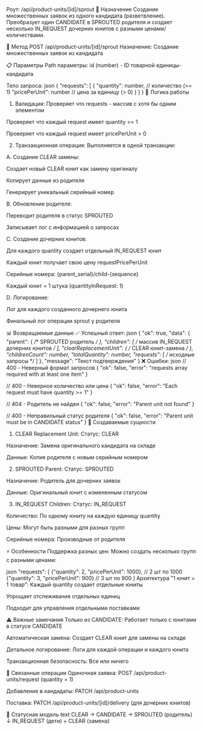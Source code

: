  Роут: /api/product-units/[id]/sprout
🎯 Назначение
Создание множественных заявок из одного кандидата (разветвление). Преобразует один CANDIDATE в SPROUTED родителя и создает несколько IN_REQUEST дочерних юнитов с разными ценами/количествами.

🔧 Метод
POST /api/product-units/[id]/sprout
Назначение: Создание множественных заявок из кандидата

📋 Параметры
Path параметры:
id (number) - ID товарной единицы-кандидата

Тело запроса:
json
{
  "requests": [
    {
      "quantity": number,      // количество (>= 1)
      "pricePerUnit": number   // цена за единицу (> 0)
    }
  ]
}
🔄 Логика работы
1. Валидация:
Проверяет что requests - массив с хотя бы одним элементом

Проверяет что каждый request имеет quantity >= 1

Проверяет что каждый request имеет pricePerUnit > 0

2. Транзакционная операция:
Выполняется в одной транзакции:

A. Создание CLEAR замены:

Создает новый CLEAR юнит как замену оригиналу

Копирует данные из родителя

Генерирует уникальный серийный номер

B. Обновление родителя:

Переводит родителя в статус SPROUTED

Записывает лог с информацией о запросах

C. Создание дочерних юнитов:

Для каждого quantity создает отдельный IN_REQUEST юнит

Каждый юнит получает свою цену requestPricePerUnit

Серийные номера: {parent_serial}/child-{sequence}

Каждый юнит = 1 штука (quantityInRequest: 1)

D. Логирование:

Лог для каждого созданного дочернего юнита

Финальный лог операции sprout у родителя

📊 Возвращаемые данные
✅ Успешный ответ:
json
{
  "ok": true,
  "data": {
    "parent": { /* SPROUTED родитель */ },
    "children": [ /* массив IN_REQUEST дочерних юнитов */ ],
    "clearReplacementUnit": { /* CLEAR юнит-замена */ },
    "childrenCount": number,
    "totalQuantity": number,
    "requests": [ /* исходные запросы */ ]
  },
  "message": "Текст подтверждения"
}
❌ Ошибки:
json
// 400 - Неверный формат запросов
{
  "ok": false,
  "error": "requests array required with at least one item"
}

// 400 - Неверное количество или цена
{
  "ok": false,
  "error": "Each request must have quantity >= 1"
}

// 404 - Родитель не найден
{
  "ok": false,
  "error": "Parent unit not found"
}

// 400 - Неправильный статус родителя
{
  "ok": false,
  "error": "Parent unit must be in CANDIDATE status"
}
🎯 Создаваемые сущности
1. CLEAR Replacement Unit:
Статус: CLEAR

Назначение: Замена оригинального кандидата на складе

Данные: Копия родителя с новым серийным номером

2. SPROUTED Parent:
Статус: SPROUTED

Назначение: Родитель для дочерних заявок

Данные: Оригинальный юнит с измененным статусом

3. IN_REQUEST Children:
Статус: IN_REQUEST

Количество: По одному юниту на каждую единицу quantity

Цены: Могут быть разными для разных групп

Серийные номера: Производные от родителя

⚡ Особенности
Поддержка разных цен:
Можно создать несколько групп с разными ценами:

json
"requests": [
  {"quantity": 2, "pricePerUnit": 1000},  // 2 шт по 1000
  {"quantity": 3, "pricePerUnit": 900}    // 3 шт по 900
]
Архитектура "1 юнит = 1 товар":
Каждый quantity создает отдельные юниты

Упрощает отслеживание отдельных единиц

Подходит для управления отдельными поставками

⚠️ Важные замечания
Только из CANDIDATE: Работает только с юнитами в статусе CANDIDATE

Автоматическая замена: Создает CLEAR юнит для замены на складе

Детальное логирование: Логи для каждой операции и каждого юнита

Транзакционная безопасность: Все или ничего

🔗 Связанные операции
Одиночная заявка: POST /api/product-units/request (quantity = 1)

Добавление в кандидаты: PATCH /api/product-units

Поставка: PATCH /api/product-units/[id]/delivery (для дочерних юнитов)

🔄 Статусная модель
text
CLEAR → CANDIDATE → SPROUTED (родитель)
                    ↓
              IN_REQUEST (дети) + CLEAR (замена)